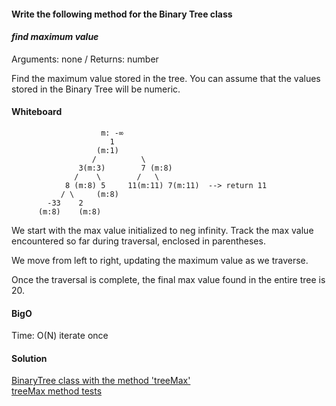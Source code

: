 #### Write the following method for the Binary Tree class   
#### _find maximum value_

Arguments: none / Returns: number

Find the maximum value stored in the tree. You can assume that the values stored in the Binary Tree will be numeric.
#### Whiteboard
                        m: -∞ 
                          1 
                       (m:1)
                      /          \
                   3(m:3)        7 (m:8)
                  /    \        /   \
                8 (m:8) 5     11(m:11) 7(m:11)  --> return 11
               / \     (m:8) 
            -33    2
          (m:8)    (m:8)




We start with the max value initialized to neg infinity.
Track the max value encountered so far during traversal, enclosed in parentheses.


We move from left to right, updating the maximum value as we traverse.


Once the traversal is complete, the final max value found in the entire tree is 20.

#### BigO
Time: O(N) iterate once

#### Solution
[BinaryTree class with the method 'treeMax'](..%2F..%2Ftree%2FBinaryTree.js)  
[treeMax method tests](..%2F..%2Ftree%2F__tests__%2FtreeMax%20tests.js)

[//]: # (cc16)